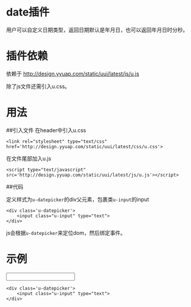 # date插件

用户可以自定义日期类型，返回日期默认是年月日，也可以返回年月日时分秒。

# 插件依赖
依赖于 http://design.yyuap.com/static/uui/latest/js/u.js

除了js文件还需引入u.css。

# 用法

##引入文件
在header中引入u.css
```
<link rel="stylesheet" type="text/css" href='http://design.yyuap.com/static/uui/latest/css/u.css'>
```
在文件尾部加入u.js
 
```
<script type="text/javascript" src='http://design.yyuap.com/static/uui/latest/js/u.js'></script>

```

##代码

定义样式为`u-datepicker`的div父元素，包裹类`u-input`的input

```
<div class='u-datepicker'>
    <input class="u-input" type="text">
</div>

```

js会根据`u-datepicker`来定位dom，然后绑定事件。


# 示例



<div class="example-content"><div class='u-datepicker'>
    <input class="u-input" type="text">
</div></div>
<div class="examples-code"><pre><code>&lt;div class='u-datepicker'>
    &lt;input class="u-input" type="text">
&lt;/div></code></pre>
</div>






